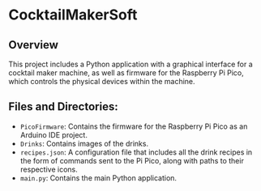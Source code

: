 # CocktailMakerSoft

## Overview
This project includes a Python application with a graphical interface for a cocktail maker machine, as well as firmware for the Raspberry Pi Pico, which controls the physical devices within the machine.

## Files and Directories:
- `PicoFirmware`: Contains the firmware for the Raspberry Pi Pico as an Arduino IDE project.
- `Drinks`: Contains images of the drinks.
- `recipes.json`: A configuration file that includes all the drink recipes in the form of commands sent to the Pi Pico, along with paths to their respective icons.
- `main.py`: Contains the main Python application.
